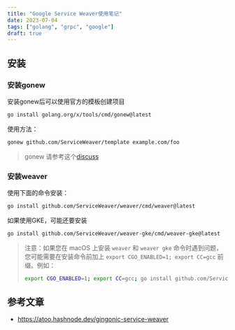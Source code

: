 ```yaml
---
title: "Google Service Weaver使用笔记"
date: 2023-07-04
tags: ["golang", "grpc", "google"]
draft: true
---
```


## 安装

### 安装gonew

安装gonew后可以使用官方的模板创建项目

```bash
go install golang.org/x/tools/cmd/gonew@latest
```
使用方法：
```bash
gonew github.com/ServiceWeaver/template example.com/foo
```
> gonew 请参考这个[discuss](https://github.com/golang/go/discussions/61669)

### 安装weaver

使用下面的命令安装：

```bash
go install github.com/ServiceWeaver/weaver/cmd/weaver@latest
```

如果使用GKE，可能还要安装

```bash
go install github.com/ServiceWeaver/weaver-gke/cmd/weaver-gke@latest
```

>注意：如果您在 macOS 上安装 `weaver` 和 `weaver gke` 命令时遇到问题，您可能需要在安装命令前加上 `export CGO_ENABLED=1; export CC=gcc` 前缀。例如：
>
>```bash
>export CGO_ENABLED=1; export CC=gcc; go install github.com/ServiceWeaver/weaver/cmd/weaver@latest
>```

## 参考文章

+ https://atoo.hashnode.dev/gingonic-service-weaver

  
